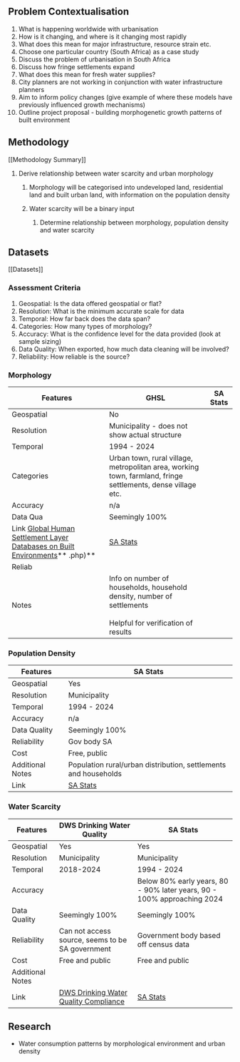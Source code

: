 ## Problem Contextualisation

1. What is happening worldwide with urbanisation
2. How is it changing, and where is it changing most rapidly
3. What does this mean for major infrastructure, resource strain etc.
4. Choose one particular country (South Africa) as a case study
5. Discuss the problem of urbanisation in South Africa
6. Discuss how fringe settlements expand
7. What does this mean for fresh water supplies?
8. City planners are not working in conjunction with water infrastructure planners
9. Aim to inform policy changes (give example of where these models have previously influenced growth mechanisms)
10. Outline project proposal - building morphogenetic growth patterns of built environment

## Methodology
[[Methodology Summary]]

1. Derive relationship between water scarcity and urban morphology
	1. Morphology will be categorised into undeveloped land, residential land and built urban land, with information on the population density
	2. Water scarcity will be a binary input

		1. Determine relationship between morphology, population density and water scarcity
## Datasets
[[Datasets]]
### Assessment Criteria

1. Geospatial: Is the data offered geospatial or flat?
2. Resolution: What is the minimum accurate scale for data
3. Temporal: How far back does the data span?
4. Categories: How many types of morphology?
5. Accuracy: What is the confidence level for the data provided (look at sample sizing)
6. Data Quality: When exported, how much data cleaning will be involved?
8. Reliability: How reliable is the source?

### Morphology

| Features     | GHSL                                                                                                                               | SA Stats                                                                                                                                                    |
| ------------ | --------------------------------------------------------------------------------------------------------------------------------- | ----------------------------------------------------------------------------------------------------------------------------------------------------------- |
| Geospatial                                                                                                                                        | No                                                                                                                                                          |
| Resolution                                                                                                                                        | Municipality - does not show actual structure                                                                                                               |
| Temporal                                                                                                                                          | 1994 - 2024                                                                                                                                                 |
| Categories                                                                                                                                        | Urban town, rural village, metropolitan area, working town, farmland, fringe settlements, dense village etc.                                                |
| Accuracy                                                                                                                                          | n/a                                                                                                                                                         |
| Data Qua                                                                                                                                          | Seemingly 100%                                                                                                                                              |
| Link   [Global Human Settlement Layer Databases on Built Environments](https://human-settlement.emergency.copernicus.eu/datasets.php)**  .php)**  | [SA Stats](https://ws.dws.gov.za/wsks/spatial_OnTrack_leaf.aspx?SubjectAreaID=1&DataTopicDetailID=3&DisplayTypeId=7&PerspectiveID=0&LvlID=10&DataTopicID=1) |
| Reliab                                                                                                                                            |                                                                                                                                                             |
| Notes                                                                                                                                             | Info on number of households, household density, number of settlements<br><br>Helpful for verification of results                                           |
### Population Density

| Features         | SA Stats                                                                                                                                                    |
| ---------------- | ----------------------------------------------------------------------------------------------------------------------------------------------------------- |
| Geospatial       | Yes                                                                                                                                                         |
| Resolution       | Municipality                                                                                                                                                |
| Temporal         | 1994 - 2024                                                                                                                                                 |
| Accuracy         | n/a                                                                                                                                                         |
| Data Quality     | Seemingly 100%                                                                                                                                              |
| Reliability      | Gov body SA                                                                                                                                                 |
| Cost             | Free, public                                                                                                                                                |
| Additional Notes | Population rural/urban distribution, settlements and households                                                                                             |
| Link             | [SA Stats](https://ws.dws.gov.za/wsks/spatial_OnTrack_leaf.aspx?SubjectAreaID=1&DataTopicDetailID=3&DisplayTypeId=7&PerspectiveID=0&LvlID=10&DataTopicID=1) |
### Water Scarcity

| Features         | DWS Drinking Water Quality                                                  | SA Stats                                                                                                                                                      |
| ---------------- | --------------------------------------------------------------------------- | ------------------------------------------------------------------------------------------------------------------------------------------------------------- |
| Geospatial       | Yes                                                                         | Yes                                                                                                                                                           |
| Resolution       | Municipality                                                                | Municipality                                                                                                                                                  |
| Temporal         | 2018-2024                                                                   | 1994 - 2024                                                                                                                                                   |
| Accuracy         |                                                                             | Below 80% early years, 80 - 90% later years, 90 - 100% approaching 2024                                                                                       |
| Data Quality     | Seemingly 100%                                                              | Seemingly 100%                                                                                                                                                |
| Reliability      | Can not access source, seems to be SA government                            | Government body based off census data                                                                                                                         |
| Cost             | Free and public                                                             | Free and public                                                                                                                                               |
| Additional Notes |                                                                             |                                                                                                                                                               |
| Link             | [DWS Drinking Water Quality Compliance](https://www.dws.gov.za/niwis2/dwq2) | [SA Stats](https://ws.dws.gov.za/wsks/spatial_OnTrack_leaf.aspx?SubjectAreaID=2&DataTopicDetailID=77&DisplayTypeId=7&PerspectiveID=0&LvlID=10&DataTopicID=35) |
## Research

- Water consumption patterns by morphological environment and urban density